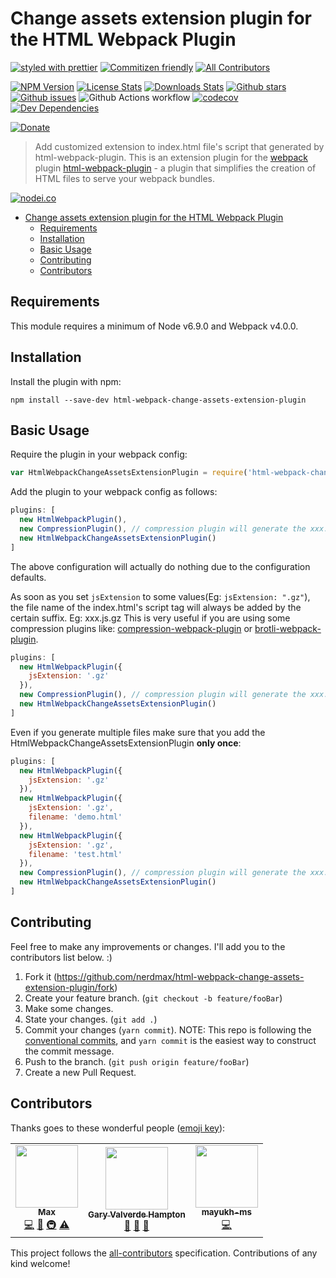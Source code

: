 # Change assets extension plugin for the HTML Webpack Plugin

[![styled with prettier](https://img.shields.io/badge/styled_with-prettier-ff69b4.svg)](https://github.com/prettier/prettier)
[![Commitizen friendly](https://img.shields.io/badge/commitizen-friendly-brightgreen.svg)](http://commitizen.github.io/cz-cli/)
[![All Contributors](https://img.shields.io/badge/all_contributors-2-orange.svg?style=flat-square)](#contributors)

[![NPM Version][npm-image]][npm-url]
[![License Stats][npm-license]][npm-url]
[![Downloads Stats][npm-downloads]][npm-url]
[![Github stars][github-stars]][github-url]
[![Github issues][github-issues]][github-issues-url]
![Github Actions workflow](https://github.com/nerdmax/html-webpack-change-assets-extension-plugin/actions/workflows/ci.yml/badge.svg)
[![codecov](https://codecov.io/gh/nerdmax/html-webpack-change-assets-extension-plugin/branch/master/graph/badge.svg)](https://codecov.io/gh/nerdmax/html-webpack-change-assets-extension-plugin)
[![Dev Dependencies](https://david-dm.org/nerdmax/html-webpack-change-assets-extension-plugin.svg)](https://david-dm.org/nerdmax/html-webpack-change-assets-extension-plugin?type=dev)

[![Donate](https://img.shields.io/badge/donate-paypal-blue.svg)](https://paypal.me/nerdmax)

> Add customized extension to index.html file's script that generated by html-webpack-plugin.
> This is an extension plugin for the [webpack](http://webpack.github.io) plugin [html-webpack-plugin](https://github.com/ampedandwired/html-webpack-plugin) - a plugin that simplifies the creation of HTML files to serve your webpack bundles.

[![nodei.co][npm-io]][npm-url]

* [Change assets extension plugin for the HTML Webpack Plugin](#change-assets-extension-plugin-for-the-html-webpack-plugin)
  * [Requirements](#requirements)
  * [Installation](#installation)
  * [Basic Usage](#basic-usage)
  * [Contributing](#contributing)
  * [Contributors](#contributors)

## Requirements

This module requires a minimum of Node v6.9.0 and Webpack v4.0.0.

## Installation

Install the plugin with npm:

```shell
npm install --save-dev html-webpack-change-assets-extension-plugin
```

## Basic Usage

Require the plugin in your webpack config:

```javascript
var HtmlWebpackChangeAssetsExtensionPlugin = require('html-webpack-change-assets-extension-plugin')
```

Add the plugin to your webpack config as follows:

```javascript
plugins: [
  new HtmlWebpackPlugin(),
  new CompressionPlugin(), // compression plugin will generate the xxx.js.gz file
  new HtmlWebpackChangeAssetsExtensionPlugin()
]
```

The above configuration will actually do nothing due to the configuration defaults.

As soon as you set `jsExtension` to some values(Eg: `jsExtension: ".gz"`), the file name of the index.html's script tag will always be added by the certain suffix. Eg: xxx.js.gz This is very useful if you are using some compression plugins like: [compression-webpack-plugin](https://github.com/webpack-contrib/compression-webpack-plugin) or [brotli-webpack-plugin](https://github.com/mynameiswhm/brotli-webpack-plugin).

```javascript
plugins: [
  new HtmlWebpackPlugin({
    jsExtension: '.gz'
  }),
  new CompressionPlugin(), // compression plugin will generate the xxx.js.gz file
  new HtmlWebpackChangeAssetsExtensionPlugin()
]
```

Even if you generate multiple files make sure that you add the HtmlWebpackChangeAssetsExtensionPlugin **only once**:

```javascript
plugins: [
  new HtmlWebpackPlugin({
    jsExtension: '.gz'
  }),
  new HtmlWebpackPlugin({
    jsExtension: '.gz',
    filename: 'demo.html'
  }),
  new HtmlWebpackPlugin({
    jsExtension: '.gz',
    filename: 'test.html'
  }),
  new CompressionPlugin(), // compression plugin will generate the xxx.js.gz file
  new HtmlWebpackChangeAssetsExtensionPlugin()
]
```

## Contributing

Feel free to make any improvements or changes. I'll add you to the contributors list below. :)

1. Fork it (<https://github.com/nerdmax/html-webpack-change-assets-extension-plugin/fork>)
2. Create your feature branch. (`git checkout -b feature/fooBar`)
3. Make some changes.
4. State your changes. (`git add .`)
5. Commit your changes (`yarn commit`). NOTE: This repo is following the [conventional commits](https://www.conventionalcommits.org/), and `yarn commit` is the easiest way to construct the commit message.
6. Push to the branch. (`git push origin feature/fooBar`)
7. Create a new Pull Request.

<!-- Markdown link & img dfn's -->

[npm-image]: https://img.shields.io/npm/v/html-webpack-change-assets-extension-plugin.svg?style=flat-square
[npm-url]: https://www.npmjs.com/package/html-webpack-change-assets-extension-plugin
[npm-license]: https://img.shields.io/npm/l/html-webpack-change-assets-extension-plugin.svg
[npm-downloads]: https://img.shields.io/npm/dm/html-webpack-change-assets-extension-plugin.svg?style=flat-square
[github-url]: https://github.com/nerdmax/html-webpack-change-assets-extension-plugin
[github-issues]: https://img.shields.io/github/issues/nerdmax/html-webpack-change-assets-extension-plugin.svg
[github-issues-url]: https://github.com/nerdmax/html-webpack-change-assets-extension-plugin/issues
[github-stars]: https://img.shields.io/github/stars/nerdmax/html-webpack-change-assets-extension-plugin.svg
[travis-image]: https://img.shields.io/travis/dbader/node-html-webpack-change-assets-extension-plugin/master.svg?style=flat-square
[travis-url]: https://travis-ci.org/dbader/node-html-webpack-change-assets-extension-plugin
[npm-io]: https://nodei.co/npm/html-webpack-change-assets-extension-plugin.png?downloads=true&downloadRank=true&stars=true
[wiki]: https://github.com/nerdmax/html-webpack-change-assets-extension-plugin/wiki

## Contributors

Thanks goes to these wonderful people ([emoji key](https://github.com/kentcdodds/all-contributors#emoji-key)):

<!-- ALL-CONTRIBUTORS-LIST:START - Do not remove or modify this section -->
<!-- prettier-ignore-start -->
<!-- markdownlint-disable -->
<table>
  <tr>
    <td align="center"><a href="https://github.com/nerdmax"><img src="https://avatars3.githubusercontent.com/u/18550349?v=4?s=100" width="100px;" alt=""/><br /><sub><b>Max</b></sub></a><br /><a href="https://github.com/nerdmax/html-webpack-change-assets-extension-plugin/commits?author=nerdmax" title="Code">💻</a> <a href="https://github.com/nerdmax/html-webpack-change-assets-extension-plugin/commits?author=nerdmax" title="Documentation">📖</a> <a href="#infra-nerdmax" title="Infrastructure (Hosting, Build-Tools, etc)">🚇</a> <a href="https://github.com/nerdmax/html-webpack-change-assets-extension-plugin/commits?author=nerdmax" title="Tests">⚠️</a></td>
    <td align="center"><a href="https://github.com/garyvh2"><img src="https://avatars1.githubusercontent.com/u/21265830?v=4?s=100" width="100px;" alt=""/><br /><sub><b>Gary Valverde Hampton</b></sub></a><br /><a href="https://github.com/nerdmax/html-webpack-change-assets-extension-plugin/issues?q=author%3Agaryvh2" title="Bug reports">🐛</a> <a href="#ideas-garyvh2" title="Ideas, Planning, & Feedback">🤔</a> <a href="#question-garyvh2" title="Answering Questions">💬</a></td>
    <td align="center"><a href="https://github.com/mayukh-ms"><img src="https://avatars.githubusercontent.com/u/60102067?v=4?s=100" width="100px;" alt=""/><br /><sub><b>mayukh-ms</b></sub></a><br /><a href="https://github.com/nerdmax/html-webpack-change-assets-extension-plugin/commits?author=mayukh-ms" title="Code">💻</a></td>
  </tr>
</table>

<!-- markdownlint-restore -->
<!-- prettier-ignore-end -->

<!-- ALL-CONTRIBUTORS-LIST:END -->

This project follows the [all-contributors](https://github.com/kentcdodds/all-contributors) specification. Contributions of any kind welcome!
